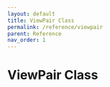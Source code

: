 ```yaml
---
layout: default
title: ViewPair Class
permalink: /reference/viewpair
parent: Reference
nav_order: 1
---
```

# ViewPair Class
